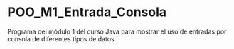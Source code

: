# POO_M1_Entrada_Consola
Programa del módulo 1 del curso Java para mostrar el uso de entradas por consola de diferentes tipos de datos.
